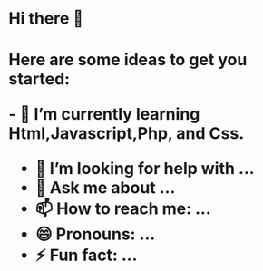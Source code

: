 <h1>Hi there 👋<h1>

Here are some ideas to get you started:

<p>- 🌱 I’m currently learning Html,Javascript,Php, and Css.

  
- 🤔 I’m looking for help with ...
- 💬 Ask me about ...
- 📫 How to reach me: ...
- 😄 Pronouns: ...
- ⚡ Fun fact: ...
  </p>
